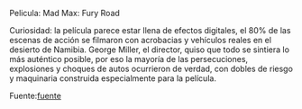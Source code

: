Pelicula: Mad Max: Fury Road

Curiosidad: la película parece estar llena de efectos digitales, el 80% de las escenas de acción se filmaron con acrobacias y vehículos reales en el desierto de Namibia. George Miller, el director, quiso que todo se sintiera lo más auténtico posible, por eso la mayoría de las persecuciones, explosiones y choques de autos ocurrieron de verdad, con dobles de riesgo y maquinaria construida especialmente para la película.

Fuente:[fuente](https://as.com/meristation/cine/se-cumplen-10-anos-del-estreno-de-mad-max-furia-en-la-carretera-la-gran-obra-postapocaliptica-de-george-miller-n/?utm_source=chatgpt.com)